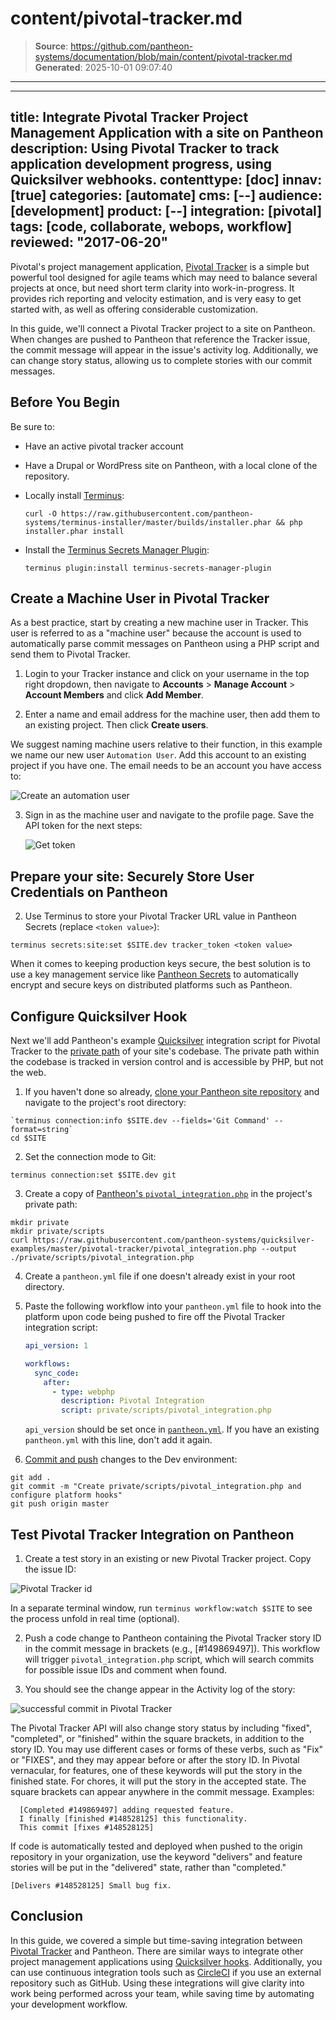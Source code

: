 # content/pivotal-tracker.md

> **Source**: https://github.com/pantheon-systems/documentation/blob/main/content/pivotal-tracker.md
> **Generated**: 2025-10-01 09:07:40

---

---
title: Integrate Pivotal Tracker Project Management Application with a site on Pantheon
description: Using Pivotal Tracker to track application development progress, using Quicksilver webhooks.
contenttype: [doc]
innav: [true]
categories: [automate]
cms: [--]
audience: [development]
product: [--]
integration: [pivotal]
tags: [code, collaborate, webops, workflow]
reviewed: "2017-06-20"
---

Pivotal's project management application, [Pivotal Tracker](https://www.pivotaltracker.com) is a simple but powerful tool designed for agile teams which may need to balance several projects at once, but need short term clarity into work-in-progress. It provides rich reporting and velocity estimation, and is very easy to get started with, as well as offering considerable customization.

In this guide, we'll connect a Pivotal Tracker project to a site on Pantheon. When changes are pushed to Pantheon that reference the Tracker issue, the commit message will appear in the issue's activity log. Additionally, we can change story status, allowing us to complete stories with our commit messages.

## Before You Begin

Be sure to:

- Have an active pivotal tracker account
- Have a Drupal or WordPress site on Pantheon, with a local clone of the repository.
- Locally install [Terminus](/terminus):

  ```bash{promptUser: user}
  curl -O https://raw.githubusercontent.com/pantheon-systems/terminus-installer/master/builds/installer.phar && php installer.phar install
  ```

- Install the [Terminus Secrets Manager Plugin](https://github.com/pantheon-systems/terminus-secrets-manager-plugin):

  ```bash{promptUser: user}
  terminus plugin:install terminus-secrets-manager-plugin
  ```

## Create a Machine User in Pivotal Tracker

As a best practice, start by creating a new machine user in Tracker. This user is referred to as a "machine user" because the account is used to automatically parse commit messages on Pantheon using a PHP script and send them to Pivotal Tracker.

1. Login to your Tracker instance and click on your username in the top right dropdown, then navigate to **Accounts** > **Manage Account** > **Account Members** and click **Add Member**.

2. Enter a name and email address for the machine user, then add them to an existing project. Then click **Create users**.

  We suggest naming machine users relative to their function, in this example we name our new user `Automation User`. Add this account to an existing project if you have one. The email needs to be an account you have access to:

  ![Create an automation user](../images/integrations/pivotal-tracker/new-user.png)

3. Sign in as the machine user and navigate to the profile page. Save the API token for the next steps:

   ![Get token](../images/integrations/pivotal-tracker/api-token.png)

## Prepare your site: Securely Store User Credentials on Pantheon


2. Use Terminus to store your Pivotal Tracker URL value in Pantheon Secrets (replace `<token value>`):

  ```bash{promptUser: user}
  terminus secrets:site:set $SITE.dev tracker_token <token value>
  ```

<Alert title="Note" type="info">

When it comes to keeping production keys secure, the best solution is to use a key management service like [Pantheon Secrets](/guides/secrets) to automatically encrypt and secure keys on distributed platforms such as Pantheon.

</Alert>

## Configure Quicksilver Hook

Next we'll add Pantheon's example [Quicksilver](/guides/quicksilver) integration script for Pivotal Tracker to the [private path](/guides/secure-development/private-paths#private-path-for-code) of your site's codebase. The private path within the codebase is tracked in version control and is accessible by PHP, but not the web.

1. If you haven't done so already, [clone your Pantheon site repository](/guides/git/git-config#clone-your-site-codebase) and navigate to the project's root directory:

  ```bash{promptUser: user}
  `terminus connection:info $SITE.dev --fields='Git Command' --format=string`
  cd $SITE
  ```

2. Set the connection mode to Git:

  ```bash{promptUser: user}
  terminus connection:set $SITE.dev git
  ```

3. Create a copy of [Pantheon's `pivotal_integration.php`](https://github.com/pantheon-systems/quicksilver-examples/tree/master/pivotal-tracker) in the project's private path:

  ```bash{promptUser: user}
  mkdir private
  mkdir private/scripts
  curl https://raw.githubusercontent.com/pantheon-systems/quicksilver-examples/master/pivotal-tracker/pivotal_integration.php --output ./private/scripts/pivotal_integration.php
  ```

4. Create a `pantheon.yml` file if one doesn't already exist in your root directory.
5. Paste the following workflow into your `pantheon.yml` file to hook into the platform upon code being pushed to fire off the Pivotal Tracker integration script:

    ```yaml:title=pantheon.yml
    api_version: 1

    workflows:
      sync_code:
        after:
          - type: webphp
            description: Pivotal Integration
            script: private/scripts/pivotal_integration.php
    ```

    <Alert title="Note" type="info">

    `api_version` should be set once in [`pantheon.yml`](/pantheon-yml). If you have an existing `pantheon.yml` with this line, don't add it again.

    </Alert>

6. [Commit and push](/guides/git/git-config#push-changes-to-pantheon) changes to the Dev environment:

  ```bash{promptUser: user}
  git add .
  git commit -m "Create private/scripts/pivotal_integration.php and configure platform hooks"
  git push origin master
  ```

## Test Pivotal Tracker Integration on Pantheon

1. Create a test story in an existing or new Pivotal Tracker project. Copy the issue ID:

  ![Pivotal Tracker id](../images/integrations/pivotal-tracker/id.png)

  <Alert title="Note" type="info">

  In a separate terminal window, run `terminus workflow:watch $SITE` to see the process unfold in real time (optional).

  </Alert>

2. Push a code change to Pantheon containing the Pivotal Tracker story ID in the commit message in brackets (e.g., [#149869497]). This workflow will trigger `pivotal_integration.php` script, which will search commits for possible issue IDs and comment when found.

3. You should see the change appear in the Activity log of the story:

 ![successful commit in Pivotal Tracker](../images/integrations/pivotal-tracker/commit-story.png)

The Pivotal Tracker API will also change story status by including "fixed", "completed", or "finished" within the square brackets, in addition to the story ID. You may use different cases or forms of these verbs, such as "Fix" or "FIXES", and they may appear before or after the story ID. In Pivotal vernacular, for features, one of these keywords will put the story in the finished state. For chores, it will put the story in the accepted state. The square brackets can appear anywhere in the commit message. Examples:

```none
  [Completed #149869497] adding requested feature.
  I finally [finished #148528125] this functionality.
  This commit [fixes #148528125]
```

If code is automatically tested and deployed when pushed to the origin repository in your organization, use the keyword "delivers" and feature stories will be put in the "delivered" state, rather than "completed."

```none
[Delivers #148528125] Small bug fix.
```

## Conclusion

In this guide, we covered a simple but time-saving integration between [Pivotal Tracker](https://www.pivotaltracker.com) and Pantheon. There are similar ways to integrate other project management applications using [Quicksilver hooks](https://github.com/pantheon-systems/quicksilver-examples). Additionally, you can use continuous integration tools such as [CircleCI](/guides/build-tools) if you use an external repository such as GitHub. Using these integrations will give clarity into work being performed across your team, while saving time by automating your development workflow.
